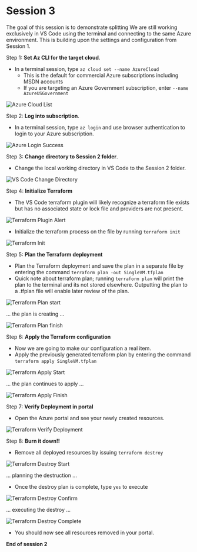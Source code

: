 # Session 3

The goal of this session is to demonstrate splitting  We are still working exclusively in VS Code using the terminal and connecting to the same Azure environment. This is building upon the settings and configuration from Session 1.

Step 1: **Set Az CLI for the target cloud**.

- In a terminal session, type `az cloud set --name AzureCloud`
  - This is the default for commercial Azure subscriptions including MSDN accounts
  - If you are targeting an Azure Government subscription, enter `--name AzureUSGovernment`

![Azure Cloud List](/.attachments/az-cloud-list-output-table.png)

Step 2: **Log into subscription**.

- In a terminal session, type `az login` and use browser authentication to login to your Azure subscription.

![Azure Login Success](/.attachments/az-login-success.jpg)

Step 3: **Change directory to Session 2 folder**.

- Change the local working directory in VS Code to the Session 2 folder.

![VS Code Change Directory](/.attachments/change-dir-sess2.png)

Step 4: **Initialize Terraform**

- The VS Code terraform plugin will likely recognize a terraform file exists but has no associated state or lock file and providers are not present.

![Terraform Plugin Alert](/.attachments/Terraform-run-init.png)

- Initialize the terraform process on the file by running `terraform init`

![Terraform Init](/.attachments/terraform-init.png)

Step 5: **Plan the Terraform deployment**

- Plan the Terraform deployment and save the plan in a separate file by entering the command `terraform plan -out SingleVM.tfplan`
- Quick note about terraform plan; running `terraform plan` will print the plan to the terminal and its not stored elsewhere. Outputting the plan to a .tfplan file will enable later review of the plan.

![Terraform Plan start](/.attachments/tf-plan1.png)

... the plan is creating ...

![Terraform Plan finish](/.attachments/tf-plan2.png)

Step 6: **Apply the Terraform configuration**

- Now we are going to make our configuration a real item.
- Apply the previously generated terraform plan by entering the command `terraform apply SingleVM.tfplan`

![Terraform Apply Start](/.attachments/tf-apply0.png)

... the plan continues to apply ...

![Terraform Apply Finish](/.attachments/tf-apply1.png)

Step 7: **Verify Deployment in portal**

- Open the Azure portal and see your newly created resources.
  
![Terraform Verify Deployment](/.attachments/tf-apply2.png)

Step 8: **Burn it down!!**

- Remove all deployed resources by issuing `terraform destroy`

![Terraform Destroy Start](/.attachments/tf-destroy1.png)

... planning the destruction ...

- Once the destroy plan is complete, type `yes` to execute

![Terraform Destroy Confirm](/.attachments/tf-destroy2.png)

... executing the destroy ...

![Terraform Destroy Complete](/.attachments/tf-destroy3.png)

- You should now see all resources removed in your portal.

**End of session 2**
